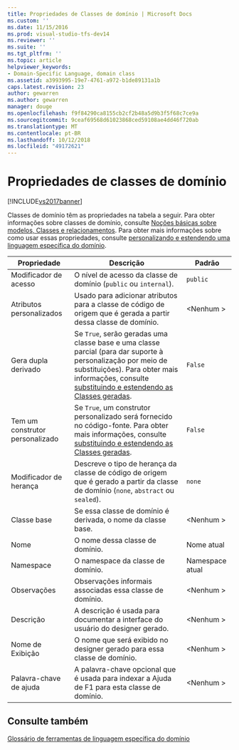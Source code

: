 ```yaml
---
title: Propriedades de Classes de domínio | Microsoft Docs
ms.custom: ''
ms.date: 11/15/2016
ms.prod: visual-studio-tfs-dev14
ms.reviewer: ''
ms.suite: ''
ms.tgt_pltfrm: ''
ms.topic: article
helpviewer_keywords:
- Domain-Specific Language, domain class
ms.assetid: a3993995-19e7-4761-a972-b1de89131a1b
caps.latest.revision: 23
author: gewarren
ms.author: gewarren
manager: douge
ms.openlocfilehash: f9f84290ca8155cb2cf2b48a5d9b3f5f68c7ce9a
ms.sourcegitcommit: 9ceaf69568d61023868ced59108ae4dd46f720ab
ms.translationtype: MT
ms.contentlocale: pt-BR
ms.lasthandoff: 10/12/2018
ms.locfileid: "49172621"
---
```

# <a name="properties-of-domain-classes"></a>Propriedades de classes de domínio
[!INCLUDE[vs2017banner](../includes/vs2017banner.md)]

Classes de domínio têm as propriedades na tabela a seguir. Para obter informações sobre classes de domínio, consulte [Noções básicas sobre modelos, Classes e relacionamentos](../modeling/understanding-models-classes-and-relationships.md). Para obter mais informações sobre como usar essas propriedades, consulte [personalizando e estendendo uma linguagem específica do domínio](../modeling/customizing-and-extending-a-domain-specific-language.md).  
  
|Propriedade|Descrição|Padrão|  
|--------------|-----------------|-------------|  
|Modificador de acesso|O nível de acesso da classe de domínio (`public` ou `internal`).|`public`|  
|Atributos personalizados|Usado para adicionar atributos para a classe de código de origem que é gerada a partir dessa classe de domínio.|\<Nenhum >|  
|Gera dupla derivado|Se `True`, serão geradas uma classe base e uma classe parcial (para dar suporte à personalização por meio de substituições). Para obter mais informações, consulte [substituindo e estendendo as Classes geradas](../modeling/overriding-and-extending-the-generated-classes.md).|`False`|  
|Tem um construtor personalizado|Se `True`, um construtor personalizado será fornecido no código-fonte. Para obter mais informações, consulte [substituindo e estendendo as Classes geradas](../modeling/overriding-and-extending-the-generated-classes.md).|`False`|  
|Modificador de herança|Descreve o tipo de herança da classe de código de origem que é gerado a partir da classe de domínio (`none`, `abstract` ou `sealed`).|`none`|  
|Classe base|Se essa classe de domínio é derivada, o nome da classe base.|\<Nenhum >|  
|Nome|O nome dessa classe de domínio.|Nome atual|  
|Namespace|O namespace da classe de domínio.|Namespace atual|  
|Observações|Observações informais associadas essa classe de domínio.|\<Nenhum >|  
|Descrição|A descrição é usada para documentar a interface do usuário do designer gerado.|\<Nenhum >|  
|Nome de Exibição|O nome que será exibido no designer gerado para essa classe de domínio.|\<Nenhum >|  
|Palavra-chave de ajuda|A palavra-chave opcional que é usada para indexar a Ajuda de F1 para esta classe de domínio.|\<Nenhum >|  
  
## <a name="see-also"></a>Consulte também  
 [Glossário de ferramentas de linguagem específica do domínio](http://msdn.microsoft.com/en-us/ca5e84cb-a315-465c-be24-76aa3df276aa)



